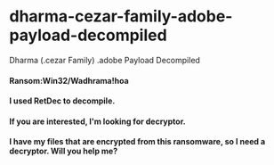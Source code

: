 # dharma-cezar-family-adobe-payload-decompiled
Dharma (.cezar Family) .adobe Payload Decompiled

#### Ransom:Win32/Wadhrama!hoa
#### I used RetDec to decompile.
#### If you are interested, I'm looking for decryptor.
#### I have my files that are encrypted from this ransomware, so I need a decryptor. Will you help me?
